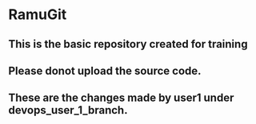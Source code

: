 # RamuGit
## This is the basic repository created for training
## Please donot upload the source code.
## These are the changes made by user1 under devops_user_1_branch.
